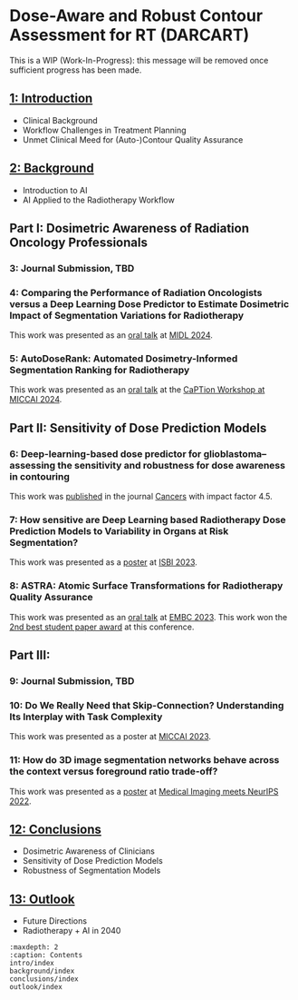 # Dose-Aware and Robust Contour Assessment for RT (DARCART)

This is a WIP (Work-In-Progress): this message will be removed once sufficient progress has been made.

## [1: Introduction](intro/index.md)

* Clinical Background
* Workflow Challenges in Treatment Planning
* Unmet Clinical Meed for (Auto-)Contour Quality Assurance

## [2: Background](background/index.md)

* Introduction to AI
* AI Applied to the Radiotherapy Workflow

## Part I: Dosimetric Awareness of Radiation Oncology Professionals

### 3: Journal Submission, TBD

### 4: Comparing the Performance of Radiation Oncologists versus a Deep Learning Dose Predictor to Estimate Dosimetric Impact of Segmentation Variations for Radiotherapy

This work was presented as an [oral talk](https://proceedings.mlr.press/v250/kamath24a.html) at [MIDL 2024](https://2024.midl.io/scientific-program).

### 5: AutoDoseRank: Automated Dosimetry-Informed Segmentation Ranking for Radiotherapy

This work was presented as an [oral talk](https://link.springer.com/chapter/10.1007/978-3-031-73376-5_21) at the [CaPTion Workshop at MICCAI 2024](https://caption-workshop.github.io/#Workshop%20sessions).

## Part II: Sensitivity of Dose Prediction Models

### 6: Deep-learning-based dose predictor for glioblastoma–assessing the sensitivity and robustness for dose awareness in contouring

This work was [published]((https://www.mdpi.com/2072-6694/15/17/4226)) in the journal [Cancers](https://www.mdpi.com/journal/cancers) with impact factor 4.5.

### 7: How sensitive are Deep Learning based Radiotherapy Dose Prediction Models to Variability in Organs at Risk Segmentation?

This work was presented as a [poster](https://ieeexplore.ieee.org/stamp/stamp.jsp?arnumber=10230559) at [ISBI 2023](https://biomedicalimaging.org/2023/).

### 8: ASTRA: Atomic Surface Transformations for Radiotherapy Quality Assurance

This work was presented as an [oral talk](https://ieeexplore.ieee.org/stamp/stamp.jsp?arnumber=10341062) at [EMBC 2023](https://embc.embs.org/2023/). This work won the [2nd best student paper award](https://embc.embs.org/2023/students/paper-competition/finalists/) at this conference.

## Part III:

### 9: Journal Submission, TBD

### 10: Do We Really Need that Skip-Connection? Understanding Its Interplay with Task Complexity

This work was presented as a poster at [MICCAI 2023](https://link.springer.com/chapter/10.1007/978-3-031-43901-8_29).

### 11: How do 3D image segmentation networks behave across the context versus foreground ratio trade-off?

This work was presented as a [poster](https://www.cse.cuhk.edu.hk/~qdou/public/medneurips2022/72.pdf) at [Medical Imaging meets NeurIPS 2022](https://sites.google.com/view/med-neurips-2022/home).

## [12: Conclusions](conclusions/index.md)

* Dosimetric Awareness of Clinicians
* Sensitivity of Dose Prediction Models
* Robustness of Segmentation Models

## [13: Outlook](outlook/index.md)

* Future Directions
* Radiotherapy + AI in 2040

```{toctree}
:maxdepth: 2
:caption: Contents
intro/index
background/index
conclusions/index
outlook/index